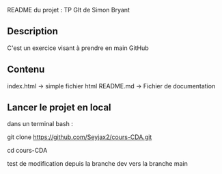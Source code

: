 README du projet : TP GIt de Simon Bryant 

## Description

C'est un exercice visant à prendre en main GitHub

## Contenu

index.html -> simple fichier html
README.md -> Fichier de documentation

## Lancer le projet en local 

dans un terminal bash : 

git clone https://github.com/Seyjax2/cours-CDA.git

cd cours-CDA

test de modification depuis la branche dev vers la branche main